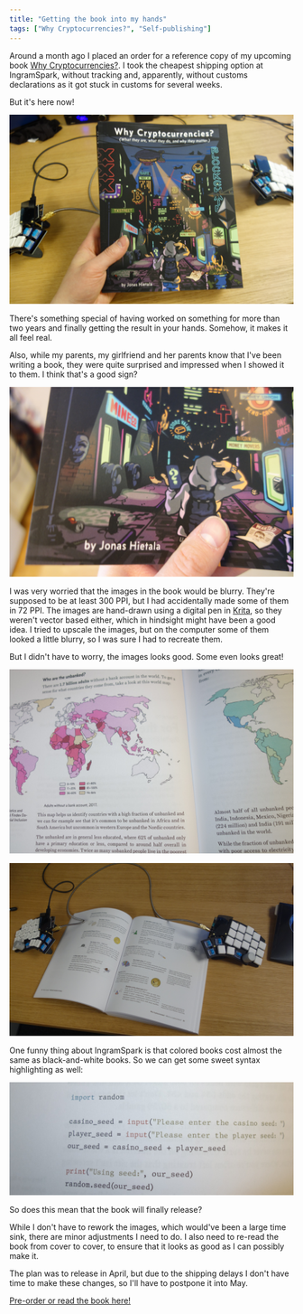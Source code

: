 ```yaml
---
title: "Getting the book into my hands"
tags: ["Why Cryptocurrencies?", "Self-publishing"]
---
```


Around a month ago I placed an order for a reference copy of my upcoming book [Why Cryptocurrencies?][whycrypto]. I took the cheapest shipping option at IngramSpark, without tracking and, apparently, without customs declarations as it got stuck in customs for several weeks.

But it's here now!

![It's here! It's real!](/images/whycrypto/cover-hand.png)

There's something special of having worked on something for more than two years and finally getting the result in your hands. Somehow, it makes it all feel real.

Also, while my parents, my girlfriend and her parents know that I've been writing a book, they were quite surprised and impressed when I showed it to them. I think that's a good sign?

![Irrefutable proof that I made this book](/images/whycrypto/cover-name.png)

I was very worried that the images in the book would be blurry. They're supposed to be at least 300 PPI, but I had accidentally made some of them in 72 PPI. The images are hand-drawn using a digital pen in [Krita][], so they weren't vector based either, which in hindsight might have been a good idea. I tried to upscale the images, but on the computer some of them looked a little blurry, so I was sure I had to recreate them.

But I didn't have to worry, the images looks good. Some even looks great!

![My camera skills don't do the images justice---they look very good in real life](/images/whycrypto/bank.png)

![Yes, flexing like this is the real reason I have a split keyboard](/images/whycrypto/cover-keyb.png)

One funny thing about IngramSpark is that colored books cost almost the same as black-and-white books. So we can get some sweet syntax highlighting as well:

![It's really annoying that publishers of many programming books only publish in black-and-white. It's unfortunate that this is the *only* example of syntax highlight in the entire book, but it does look great. My next book, if I ever write one, will be full of code examples so I can show traditional publishers how a programming book should look like.](/images/whycrypto/code.png)

So does this mean that the book will finally release?

While I don't have to rework the images, which would've been a large time sink, there are minor adjustments I need to do. I also need to re-read the book from cover to cover, to ensure that it looks as good as I can possibly make it.

The plan was to release in April, but due to the shipping delays I don't have time to make these changes, so I'll have to postpone it into May.

[Pre-order or read the book here!][whycrypto]

[whycrypto]: https://whycryptocurrencies.com/ "Why Cryptocurrencies?"
[Krita]: https://krita.org/en/  "Krita | Digital Painting"
